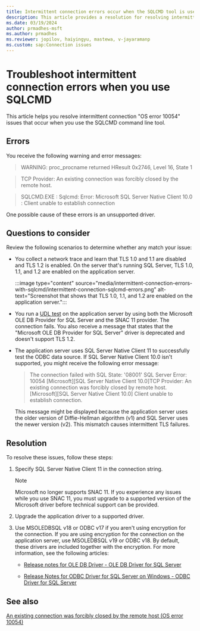 ```yaml
---
title: Intermittent connection errors occur when the SQLCMD tool is used
description: This article provides a resolution for resolving intermittent connection errors that are generated when you use the SQLCMD tool.
ms.date: 03/19/2024
author: prmadhes-msft
ms.author: prmadhes
ms.reviewer: jopilov, haiyingyu, mastewa, v-jayaramanp
ms.custom: sap:Connection issues
---
```


# Troubleshoot intermittent connection errors when you use SQLCMD

This article helps you resolve intermittent connection "OS error 10054" issues that occur when you use the SQLCMD command line tool.

## Errors

You receive the following warning and error messages:

> WARNING: proc_procname returned HResult 0x2746, Level 16, State 1

> TCP Provider: An existing connection was forcibly closed by the remote host.

> SQLCMD.EXE : Sqlcmd: Error: Microsoft SQL Server Native Client 10.0 : Client unable to establish connection

One possible cause of these errors is an unsupported driver.

## Questions to consider

Review the following scenarios to determine whether any match your issue:

- You collect a network trace and learn that TLS 1.0 and 1.1 are disabled and TLS 1.2 is enabled. On the server that's running SQL Server, TLS 1.0, 1.1, and 1.2 are enabled on the application server.

  :::image type="content" source="media/intermittent-connection-errors-with-sqlcmd/intermittent-connection-sqlcmd-errors.png" alt-text="Screenshot that shows that TLS 1.0, 1.1, and 1.2 are enabled on the application server.":::

- You run a [UDL test](test-oledb-connectivity-use-udl-file.md) on the application server by using both the Microsoft OLE DB Provider for SQL Server and the SNAC 11 provider. The connection fails. You also receive a message that states that the "Microsoft OLE DB Provider for SQL Server" driver is deprecated and doesn't support TLS 1.2.

- The application server uses SQL Server Native Client 11 to successfully test the ODBC data source. If SQL Server Native Client 10.0 isn't supported, you might receive the following error message:

  > The connection failed with SQL State: '08001' SQL Server Error: 10054 [Microsoft][SQL Server Native Client 10.0]TCP Provider: An existing connection was forcibly closed by remote host. [Microsoft][SQL Server Native Client 10.0] Client unable to establish connection.

  This message might be displayed because the application server uses the older version of Diffie-Hellman algorithm (v1) and SQL Server uses the newer version (v2). This mismatch causes intermittent TLS failures.

## Resolution

To resolve these issues, follow these steps:

1. Specify SQL Server Native Client 11 in the connection string.

   > [!NOTE]
   > Microsoft no longer supports SNAC 11. If you experience any issues while you use SNAC 11, you must upgrade to a supported version of the Microsoft driver before technical support can be provided.

1. Upgrade the application driver to a supported driver.
1. Use MSOLEDBSQL v18 or ODBC v17 if you aren't using encryption for the connection. If you are using encryption for the connection on the application server, use MSOLEDBSQL v19 or ODBC v18. By default, these drivers are included together with the encryption. For more information, see the following articles:

   - [Release notes for OLE DB Driver - OLE DB Driver for SQL Server](/sql/connect/oledb/release-notes-for-oledb-driver-for-sql-server?view=sql-server-ver16&preserve-view=true)

   - [Release Notes for ODBC Driver for SQL Server on Windows - ODBC Driver for SQL Server](/sql/connect/odbc/windows/release-notes-odbc-sql-server-windows)

## See also

[An existing connection was forcibly closed by the remote host (OS error 10054)](tls-exist-connection-closed.md)
